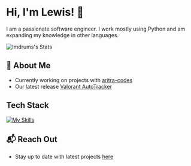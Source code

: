 # Hi, I'm Lewis! 👋

I am a passionate software engineer. I work mostly using Python and am expanding my knowledge in other languages.

![lmdrums's Stats](https://github-readme-stats.vercel.app/api?username=lmdrums&theme=vue-dark&show_icons=true&hide_border=true&count_private=true)

## 🚀 About Me

- Currently working on projects with [aritra-codes](https://github.com/aritra-codes)
- Our latest release [Valorant AutoTracker](https://github.com/aritra-codes/valorant-autotracker)

## Tech Stack
[![My Skills](https://skillicons.dev/icons?i=py,html,css,js)](https://skillicons.dev)

## 📬 Reach Out

- Stay up to date with latest projects [here](https://instagram.com/lmprogramming)